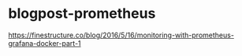 # blogpost-prometheus

https://finestructure.co/blog/2016/5/16/monitoring-with-prometheus-grafana-docker-part-1
